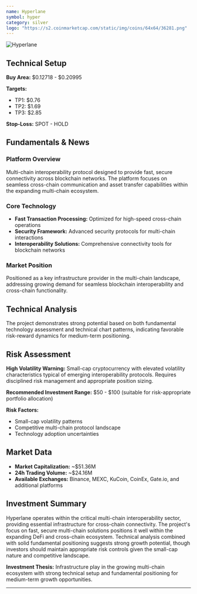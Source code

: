 ```yaml
---
name: Hyperlane
symbol: hyper
category: silver
logo: "https://s2.coinmarketcap.com/static/img/coins/64x64/36281.png"
---
```


![Hyperlane](https://images2.imgbox.com/59/3e/4TOaAOmz_o.png)

## Technical Setup

**Buy Area:** $0.12718 - $0.20995

**Targets:**
- TP1: $0.76
- TP2: $1.69
- TP3: $2.85

**Stop-Loss:** SPOT - HOLD

## Fundamentals & News

### Platform Overview
Multi-chain interoperability protocol designed to provide fast, secure connectivity across blockchain networks. The platform focuses on seamless cross-chain communication and asset transfer capabilities within the expanding multi-chain ecosystem.

### Core Technology
- **Fast Transaction Processing:** Optimized for high-speed cross-chain operations
- **Security Framework:** Advanced security protocols for multi-chain interactions
- **Interoperability Solutions:** Comprehensive connectivity tools for blockchain networks

### Market Position
Positioned as a key infrastructure provider in the multi-chain landscape, addressing growing demand for seamless blockchain interoperability and cross-chain functionality.

## Technical Analysis

The project demonstrates strong potential based on both fundamental technology assessment and technical chart patterns, indicating favorable risk-reward dynamics for medium-term positioning.

## Risk Assessment

**High Volatility Warning:** Small-cap cryptocurrency with elevated volatility characteristics typical of emerging interoperability protocols. Requires disciplined risk management and appropriate position sizing.

**Recommended Investment Range:** $50 - $100 (suitable for risk-appropriate portfolio allocation)

**Risk Factors:**
- Small-cap volatility patterns
- Competitive multi-chain protocol landscape
- Technology adoption uncertainties

## Market Data

- **Market Capitalization:** ~$51.36M
- **24h Trading Volume:** ~$24.16M
- **Available Exchanges:** Binance, MEXC, KuCoin, CoinEx, Gate.io, and additional platforms

## Investment Summary

Hyperlane operates within the critical multi-chain interoperability sector, providing essential infrastructure for cross-chain connectivity. The project's focus on fast, secure multi-chain solutions positions it well within the expanding DeFi and cross-chain ecosystem. Technical analysis combined with solid fundamental positioning suggests strong growth potential, though investors should maintain appropriate risk controls given the small-cap nature and competitive landscape.

**Investment Thesis:** Infrastructure play in the growing multi-chain ecosystem with strong technical setup and fundamental positioning for medium-term growth opportunities.

---